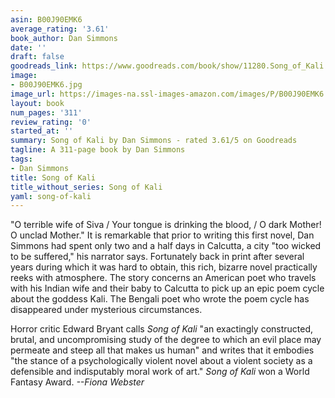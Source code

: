 ```yaml
---
asin: B00J90EMK6
average_rating: '3.61'
book_author: Dan Simmons
date: ''
draft: false
goodreads_link: https://www.goodreads.com/book/show/11280.Song_of_Kali
image:
- B00J90EMK6.jpg
image_url: https://images-na.ssl-images-amazon.com/images/P/B00J90EMK6.01._SCLZZZZZZZ.jpg
layout: book
num_pages: '311'
review_rating: '0'
started_at: ''
summary: Song of Kali by Dan Simmons - rated 3.61/5 on Goodreads
tagline: A 311-page book by Dan Simmons
tags:
- Dan Simmons
title: Song of Kali
title_without_series: Song of Kali
yaml: song-of-kali
---
```


"O terrible wife of Siva / Your tongue is drinking the blood, / O dark Mother! O unclad Mother." It is remarkable that prior to writing this first novel, Dan Simmons had spent only two and a half days in Calcutta, a city "too wicked to be suffered," his narrator says. Fortunately back in print after several years during which it was hard to obtain, this rich, bizarre novel practically reeks with atmosphere. The story concerns an American poet who travels with his Indian wife and their baby to Calcutta to pick up an epic poem cycle about the goddess Kali. The Bengali poet who wrote the poem cycle has disappeared under mysterious circumstances.<p>Horror critic Edward Bryant calls <i>Song of Kali</i> "an exactingly constructed, brutal, and uncompromising study of the degree to which an evil place may permeate and steep all that makes us human" and writes that it embodies "the stance of a psychologically violent novel about a violent society as a defensible and indisputably moral work of art." <i>Song of Kali</i> won a World Fantasy Award. <i>--Fiona Webster</i></p>